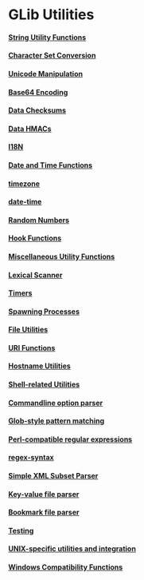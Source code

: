 # GLib Utilities

#### [String Utility Functions](String_Utility_Functions.markdown)

#### [Character Set Conversion](Character_Set_Conversion.markdown)

#### [Unicode Manipulation](Unicode_Manipulation.markdown)

#### [Base64 Encoding](Base64_Encoding.markdown)

#### [Data Checksums](Data_Checksums.markdown)

#### [Data HMACs](Data_HMACs.markdown)

#### [I18N](I18N.markdown)

#### [Date and Time Functions](Date_and_Time_Functions.markdown)

#### [timezone](timezone.markdown)

#### [date-time](date-time.markdown)

#### [Random Numbers](Random_Numbers.markdown)

#### [Hook Functions](Hook_Functions.markdown)

#### [Miscellaneous Utility Functions](Miscellaneous_Utility_Functions.markdown)

#### [Lexical Scanner](Lexical_Scanner.markdown)

#### [Timers](Timers.markdown)

#### [Spawning Processes](Spawning_Processes.markdown)

#### [File Utilities](File_Utilities.markdown)

#### [URI Functions](URI_Functions.markdown)

#### [Hostname Utilities](Hostname_Utilities.markdown)

#### [Shell-related Utilities](Shell-related_Utilities.markdown)

#### [Commandline option parser](Commandline_option_parser.markdown)

#### [Glob-style pattern matching](Glob-style_pattern_matching.markdown)

#### [Perl-compatible regular expressions](Perl-compatible_regular_expressions.markdown)

#### [regex-syntax](regex-syntax.markdown)

#### [Simple XML Subset Parser](Simple_XML_Subset_Parser.markdown)

#### [Key-value file parser](Key-value_file_parser.markdown)

#### [Bookmark file parser](Bookmark_file_parser.markdown)

#### [Testing](Testing.markdown)

#### [UNIX-specific utilities and integration](UNIX-specific_utilities_and_integration.markdown)

#### [Windows Compatibility Functions](Windows_Compatibility_Functions.markdown)

